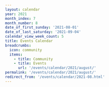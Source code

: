 ```yaml
---
layout: calendar
year: 2021
month_index: 7
month_number: 8
date_of_first_sunday: '2021-08-01'
date_of_last_saturday: '2021-09-04'
calendar_view_week_count: 5
title: Events Calendar
breadcrumbs:
  icon: community
  items:
    - title: Community
    - title: Events
      url: '/events/calendar/2021/august/'
permalink: '/events/calendar/2021/august/'
redirect_from: '/events/calendar/2021-08.html'
---
```

